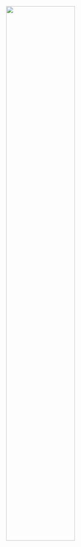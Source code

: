 <p align="center"><a name="top" href="https://strawhat.me"><img width="60%" src="https://i.ibb.co/kB9zNSP/welcome.gif"></a></p>

